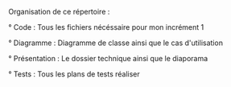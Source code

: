 Organisation de ce répertoire : 


° Code : Tous les fichiers nécéssaire pour mon incrément 1

° Diagramme : Diagramme de classe ainsi que le cas d'utilisation

° Présentation : Le dossier technique ainsi que le diaporama 

° Tests : Tous les plans de tests réaliser 

